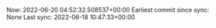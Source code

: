 Now: 2022-06-20 04:52:32.508537+00:00 Earliest commit since sync: None Last sync: 2022-06-18 10:47:33+00:00
